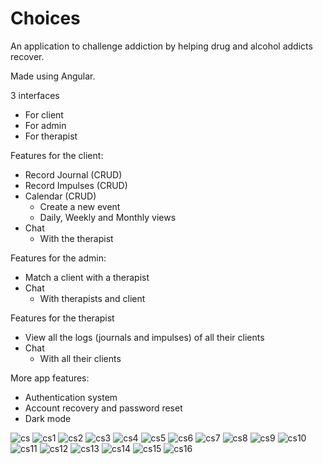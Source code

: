 # Choices
An application to challenge addiction by helping drug and alcohol addicts recover.

Made using Angular.

3 interfaces

- For client
- For admin
- For therapist

Features for the client:
- Record Journal (CRUD)
- Record Impulses (CRUD)
- Calendar (CRUD)
  - Create a new event
  - Daily, Weekly and Monthly views
- Chat
  - With the therapist

Features for the admin:
- Match a client with a therapist
- Chat
  - With therapists and client

Features for the therapist
- View all the logs (journals and impulses) of all their clients
- Chat
  - With all their clients


More app features:
- Authentication system
- Account recovery and password reset
- Dark mode


![cs](https://user-images.githubusercontent.com/56151022/159078893-a912414a-5acc-437f-a053-836938e23dc7.png)
![cs1](https://user-images.githubusercontent.com/56151022/159078903-96360772-04ca-448d-b818-44145a5d8b5a.png)
![cs2](https://user-images.githubusercontent.com/56151022/159078932-9758c564-fc37-4256-8eff-9cdbdcc2a9ff.png)
![cs3](https://user-images.githubusercontent.com/56151022/159078933-8b769f27-45a1-4f3f-bea7-293c494d6a23.png)
![cs4](https://user-images.githubusercontent.com/56151022/159078934-d5fa5048-791d-4f9c-b25f-ec3a3df4ee32.png)
![cs5](https://user-images.githubusercontent.com/56151022/159078935-70e9a37e-01c1-440d-8af4-7b48ba05f30f.png)
![cs6](https://user-images.githubusercontent.com/56151022/159078937-5733844c-2470-436e-a1db-ff6074f17e43.png)
![cs7](https://user-images.githubusercontent.com/56151022/159078939-1aa1dee3-53c9-4c4d-80fd-0a9c0a35f9b9.png)
![cs8](https://user-images.githubusercontent.com/56151022/159078976-5de58d6e-cdd3-4d99-93ce-7f0a0cc161c6.png)
![cs9](https://user-images.githubusercontent.com/56151022/159078978-3288763b-aad9-4b3d-86f8-676dfbf9221b.png)
![cs10](https://user-images.githubusercontent.com/56151022/159078979-69419318-dd16-4cd9-954b-92e266281d94.png)
![cs11](https://user-images.githubusercontent.com/56151022/159078982-212cf3d0-a0ad-4733-a2e8-350515e885b4.png)
![cs12](https://user-images.githubusercontent.com/56151022/159078983-521f43d1-ec25-4b04-917c-067fd25970ff.png)
![cs13](https://user-images.githubusercontent.com/56151022/159078984-18d03e30-d217-43b4-a452-ae14906020be.png)
![cs14](https://user-images.githubusercontent.com/56151022/159079003-047948fd-53c9-4f9f-af3b-db943d6f21ea.png)
![cs15](https://user-images.githubusercontent.com/56151022/159079007-34db545e-39f8-4cf1-93f8-4ea3fe84cdbc.png)
![cs16](https://user-images.githubusercontent.com/56151022/159079009-45538bd9-2138-4abc-9ab0-4e8ffff34127.png)


